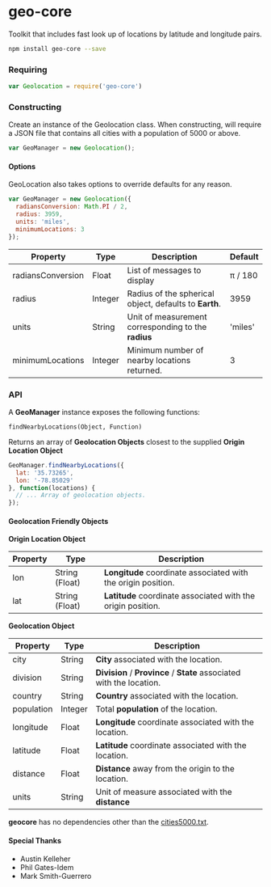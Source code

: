 # geo-core #

Toolkit that includes fast look up of locations by latitude and longitude pairs.

```sh
npm install geo-core --save
```

### Requiring ###

```js
var Geolocation = require('geo-core')
```
### Constructing ###

Create an instance of the Geolocation class. When constructing, will require a JSON file that contains all cities with a population of 5000 or above.

```js
var GeoManager = new Geolocation();
```
#### Options ####

GeoLocation also takes options to override defaults for any reason.

```js
var GeoManager = new Geolocation({
  radiansConversion: Math.PI / 2,
  radius: 3959,
  units: 'miles',
  minimumLocations: 3
});
```

| Property | Type | Description | Default |
| -------- | ---- | ----------- | ------- |
| radiansConversion | Float | List of messages to display | &pi; / 180 |
| radius | Integer | Radius of the spherical object, defaults to **Earth**. | 3959 |
| units | String | Unit of measurement corresponding to the **radius** | 'miles' |
| minimumLocations | Integer | Minimum number of nearby locations returned. | 3 |

### API ###
A **GeoManager** instance exposes the following functions:

`findNearbyLocations(Object, Function)`

Returns an array of **Geolocation Objects** closest to the supplied **Origin Location Object**

```js
GeoManager.findNearbyLocations({
  lat: '35.73265',
  lon: '-78.85029'
}, function(locations) {
  // ... Array of geolocation objects.
});
```

#### Geolocation Friendly Objects ####
**Origin Location Object**

| Property | Type | Description |
| -------- | ---- | ----------- |
| lon | String (Float) | **Longitude** coordinate associated with the origin position. |
| lat | String (Float) | **Latitude** coordinate associated with the origin position. |

**Geolocation Object**

| Property | Type | Description |
| -------- | ---- | ----------- |
| city | String | **City** associated with the location. |
| division | String | **Division** / **Province** / **State** associated with the location. |
| country | String | **Country** associated with the location. |
| population | Integer | Total **population** of the location. |
| longitude | Float | **Longitude** coordinate associated with the location. |
| latitude | Float | **Latitude** coordinate associated with the location. |
| distance | Float | **Distance** away from the origin to the location. |
| units | String | Unit of measure associated with the **distance** |

**geocore** has no dependencies other than the [cities5000.txt](http://download.geonames.org/export/dump/).

#### Special Thanks ####
+ Austin Kelleher
+ Phil Gates-Idem
+ Mark Smith-Guerrero
